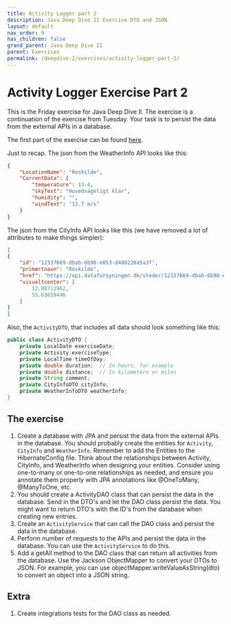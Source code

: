 ```yaml
---
title: Activity Logger part 2
description: Java Deep Dive II Exercise DTO and JSON
layout: default
nav_order: 9
has_children: false
grand_parent: Java Deep Dive II
parent: Exercises
permalink: /deepdive-2/exercises/activity-logger-part-2/
---
```


# Activity Logger Exercise Part 2

This is the Friday exercise for Java Deep Dive II. The exercise is a continuation of the exercise from Tuesday. Your task is to persist the data from the external APIs in a database.

The first part of the exercise can be found [here](./activity-logger-part-1/).

Just to recap. The json from the WeatherInfo API looks like this:

```json
{
    "LocationName": "Roskilde",
    "CurrentData": {
        "temperature": 13.4,
        "skyText": "Hovedsageligt klar",
        "humidity": "",
        "windText": "13.7 m/s"
    }
}
```

The json from the CityInfo API looks like this (we have removed a lot of attributes to make things simpler):

```json
[
{
    "id": "12337669-dbab-6b98-e053-d480220a5a3f",
    "primærtnavn": "Roskilde",
    "href": "https://api.dataforsyningen.dk/steder/12337669-dbab-6b98-e053-d480220a5a3f",
    "visueltcenter": [
        12.08713962,
        55.63659446
    ]
}
]
```

Also, the `ActivityDTO`, that includes all data should look something like this:

```java
public class ActivityDTO {
    private LocalDate exerciseDate;
    private Activity exerciseType;
    private LocalTime timeOfDay;
    private double duration;  // In hours, for example
    private double distance;  // In kilometers or miles
    private String comment;
    private CityInfoDTO cityInfo;
    private WeatherInfoDTO weatherInfo;
}
```

## The exercise

1. Create a database with JPA and persist the data from the external APIs in the database. You should probably create the entities for `Activity`, `CityInfo` and `WeatherInfo`. Remember to add the Entities to the HibernateConfig file. Think about the relationships between Activity, CityInfo, and WeatherInfo when designing your entities. Consider using one-to-many or one-to-one relationships as needed, and ensure you annotate them properly with JPA annotations like @OneToMany, @ManyToOne, etc.
2. You should create a ActivityDAO class that can persist the data in the database. Send in the DTO's and let the DAO class persist the data. You might want to return DTO's with the ID's from the database when creating new entries.
3. Create an `ActivityService` that can call the DAO class and persist the data in the database.
4. Perform number of requests to the APIs and persist the data in the database. You can use the `ActivityService` to do this.
5. Add a getAll method to the DAO class that can return all activities from the database. Use the Jackson ObjectMapper to convert your DTOs to JSON. For example, you can use objectMapper.writeValueAsString(dto) to convert an object into a JSON string.

## Extra

1. Create integrations tests for the DAO class as needed.
